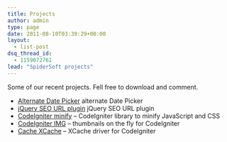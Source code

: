 ```yaml
---
title: Projects
author: admin
type: page
date: 2011-08-10T03:39:29+00:00
layout:
  - list-post
dsq_thread_id:
  - 1159072761
lead: "SpiderSoft projects" 
---
```

Some of our recent projects. Fell free to download and comment.

  * [Alternate Date Picker][1] alternate Date Picker
  * [jQuery SEO URL plugin][5] jQuery SEO URL plugin
  * [CodeIgniter minify][2] &#8211; CodeIgniter library to minify JavaScript and CSS
  * [CodeIgniter IMG][3] &#8211; thumbnails on the fly for CodeIgniter
  * [Cache XCache][4] &#8211; XCache driver for CodeIgniter

 [1]: /projects/alternate-date-picker/
 [2]: /projects/codeigniter-minify/
 [3]: /projects/codeigniter-img-thumbnails-on-the-fly
 [4]: /projects/xcache-driver-codeigniter/
 [5]: /projects/jquery-seo-url-plugin